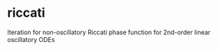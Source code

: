 # riccati
Iteration for non-oscillatory Riccati phase function for 2nd-order linear oscillatory ODEs
